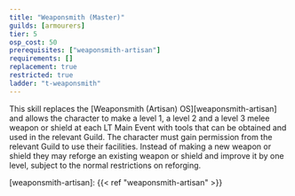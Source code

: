 ```yaml
---
title: "Weaponsmith (Master)"
guilds: [armourers]
tier: 5
osp_cost: 50
prerequisites: ["weaponsmith-artisan"]
requirements: []
replacement: true
restricted: true
ladder: "t-weaponsmith"
---
```

This skill replaces the [Weaponsmith (Artisan) OS][weaponsmith-artisan] and allows the character to make a level 1, a level 2 and a level 3 melee weapon or shield at each LT Main Event with tools that can be obtained and used in the relevant Guild. The character must gain permission from the relevant Guild to use their facilities. Instead of making a new weapon or shield they may reforge an existing weapon or shield and improve it by one level, subject to the normal restrictions on reforging.

[weaponsmith-artisan]: {{< ref "weaponsmith-artisan" >}}